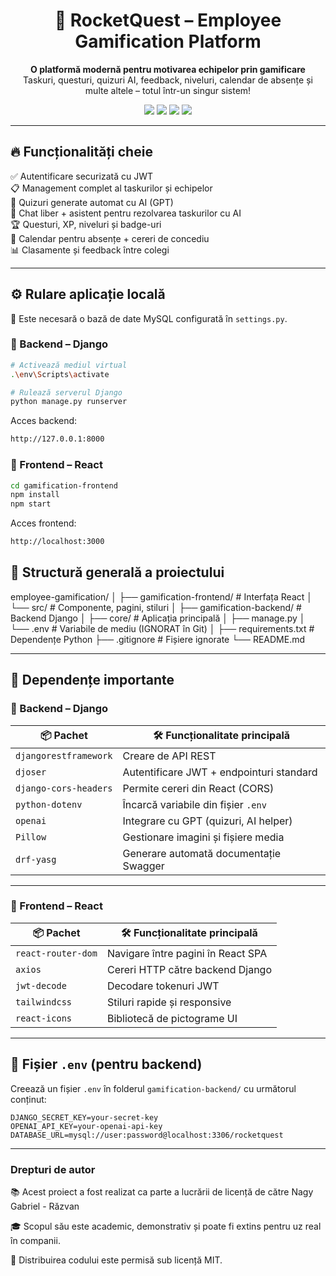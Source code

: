   <h1 align="center">🚀 RocketQuest – Employee Gamification Platform</h1>

<p align="center">
  <strong>O platformă modernă pentru motivarea echipelor prin gamificare</strong><br/>
  Taskuri, questuri, quizuri AI, feedback, niveluri, calendar de absențe și multe altele – totul într-un singur sistem!
</p>

<p align="center">
  <img src="https://img.shields.io/badge/backend-Django-092E20?logo=django&logoColor=white"/>
  <img src="https://img.shields.io/badge/frontend-React-61DAFB?logo=react&logoColor=black"/>
  <img src="https://img.shields.io/badge/AI-OpenAI-412991?logo=openai&logoColor=white"/>
  <img src="https://img.shields.io/badge/license-MIT-blue"/>
</p>

---

## 🔥 Funcționalități cheie

✅ Autentificare securizată cu JWT  
📋 Management complet al taskurilor și echipelor  
🧠 Quizuri generate automat cu AI (GPT)  
💬 Chat liber + asistent pentru rezolvarea taskurilor cu AI  
🏆 Questuri, XP, niveluri și badge-uri  
📅 Calendar pentru absențe + cereri de concediu  
📊 Clasamente și feedback între colegi  

---

## ⚙️ Rulare aplicație locală

📌 Este necesară o bază de date MySQL configurată în `settings.py`.

### 🔹 Backend – Django

```bash
# Activează mediul virtual
.\env\Scripts\activate

# Rulează serverul Django
python manage.py runserver


```
Acces backend:
```bash
http://127.0.0.1:8000
```

### 🔹 Frontend – React
```bash
cd gamification-frontend
npm install
npm start
```
Acces frontend:
```bash
http://localhost:3000
```
## 📁 Structură generală a proiectului

employee-gamification/
│
├── gamification-frontend/ # Interfața React
│ └── src/ # Componente, pagini, stiluri
│
├── gamification-backend/ # Backend Django
│ ├── core/ # Aplicația principală
│ ├── manage.py
│ └── .env # Variabile de mediu (IGNORAT în Git)
│
├── requirements.txt # Dependențe Python
├── .gitignore # Fișiere ignorate
└── README.md



---

## 🧪 Dependențe importante

### 🔸 Backend – Django

| 📦 Pachet               | 🛠 Funcționalitate principală                     |
|-------------------------|--------------------------------------------------|
| `djangorestframework`   | Creare de API REST                              |
| `djoser`                | Autentificare JWT + endpointuri standard        |
| `django-cors-headers`   | Permite cereri din React (CORS)                 |
| `python-dotenv`         | Încarcă variabile din fișier `.env`             |
| `openai`                | Integrare cu GPT (quizuri, AI helper)           |
| `Pillow`                | Gestionare imagini și fișiere media             |
| `drf-yasg`              | Generare automată documentație Swagger          |

---

### 🔸 Frontend – React

| 📦 Pachet            | 🛠 Funcționalitate principală             |
|----------------------|------------------------------------------|
| `react-router-dom`   | Navigare între pagini în React SPA       |
| `axios`              | Cereri HTTP către backend Django         |
| `jwt-decode`         | Decodare tokenuri JWT                    |
| `tailwindcss`        | Stiluri rapide și responsive             |
| `react-icons`        | Bibliotecă de pictograme UI              |

---

## 🔐 Fișier `.env` (pentru backend)

Creează un fișier `.env` în folderul `gamification-backend/` cu următorul conținut:

```env
DJANGO_SECRET_KEY=your-secret-key
OPENAI_API_KEY=your-openai-api-key
DATABASE_URL=mysql://user:password@localhost:3306/rocketquest
```
---
### Drepturi de autor
📚 Acest proiect a fost realizat ca parte a lucrării de licență de către Nagy Gabriel - Răzvan

🎓 Scopul său este academic, demonstrativ și poate fi extins pentru uz real în companii.

📄 Distribuirea codului este permisă sub licență MIT.




